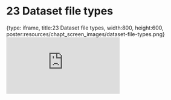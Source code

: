 # 23 Dataset file types
 
{type: iframe, title:23 Dataset file types, width:800, height:600, poster:resources/chapt_screen_images/dataset-file-types.png}
![](https://datatrail-jhu.github.io/DataTrail/no_toc/dataset-file-types.html)
 

 
